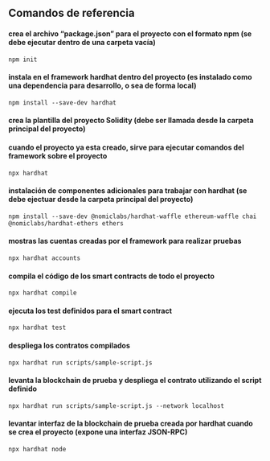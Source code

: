 ## Comandos de referencia

#### crea el archivo “package.json” para el proyecto con el formato npm (se debe ejecutar dentro de una carpeta vacía)
`npm init`

#### instala en el framework hardhat dentro del proyecto (es instalado como una dependencia para desarrollo, o sea de forma local)
`npm install --save-dev hardhat`

#### crea la plantilla del proyecto Solidity (debe ser llamada desde la carpeta principal del proyecto)
#### cuando el proyecto ya esta creado, sirve para ejecutar comandos del framework sobre el proyecto
`npx hardhat`

#### instalación de componentes adicionales para trabajar con hardhat (se debe ejectuar desde la carpeta principal del proyecto)
`npm install --save-dev @nomiclabs/hardhat-waffle ethereum-waffle chai @nomiclabs/hardhat-ethers ethers`

#### mostras las cuentas creadas por el framework para realizar pruebas
`npx hardhat accounts`

#### compila el código de los smart contracts de todo el proyecto
`npx hardhat compile`

#### ejecuta los test definidos para el smart contract
`npx hardhat test`

#### despliega los contratos compilados
`npx hardhat run scripts/sample-script.js`

#### levanta la blockchain de prueba y despliega el contrato utilizando el script definido
`npx hardhat run scripts/sample-script.js --network localhost`

#### levantar interfaz de la blockchain de prueba creada por hardhat cuando se crea el proyecto (expone una interfaz JSON-RPC)
`npx hardhat node`



